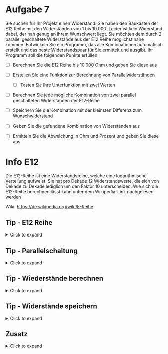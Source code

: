 # Aufgabe 7


Sie suchen für Ihr Projekt einen Widerstand. Sie haben den Baukasten der E12 Reihe mit den Widerständen von 1 bis 10.000.
Leider ist kein Widerstand dabei, der nah genug an ihrem Wunschwert liegt. Sie möchten dem durch 2 parallel geschaltete Widerstände aus der E12 Reihe möglichst nahe kommen.  Entwickeln Sie ein Programm, das alle Kombinationen automatisch erstellt und das beste Widerstandspaar für Sie ermittelt und ausgibt.
Ihr Programm soll die folgenden Punkte erfüllen:  
  
  - [ ] Berechnen Sie die E12 Reihe bis 10.000 Ohm und geben Sie diese aus
  - [ ] Erstellen Sie eine Funktion zur Berechnung von Parallelwiderständen
    - [ ] Testen Sie Ihre Unterfunktion mit zwei Werten  
  - [ ] Berechnen Sie jede mögliche Kombination von zwei parallel geschalteten Widerständen der E12-Reihe
  - [ ] Speichern Sie die Kombination mit der kleinsten Differenz zum Wunschwiderstand
  - [ ] Geben Sie die gefundene Kombination von Widerständen aus
  - [ ] Ermitteln Sie die Abweichung in Ohm und Prozent und geben Sie diese aus
  
  
# Info E12
 
 Die E12-Reihe ist eine Widerstandsreihe, welche eine logarithmische Verteilung aufweist.
 Sie hat pro Dekade 12 Widerstandswerte, die sich von Dekade zu Dekade lediglich um den Faktor 10 unterscheiden.
 Wie sich die E12-Reihe berechnen lässt kann unter dem Wikipedia-Link nachgelesen werden
 
 Wiki:
 https://de.wikipedia.org/wiki/E-Reihe
 

  
## Tip - E12 Reihe

<details>
<summary>Click to expand</summary>

Die E12 Reihe sind Widerstände, die 12 Widerstände pro Dekade erhalten !
Geben Sie die E12-Reihe von 1 bis 10.000 an

Es kann die Funktion pow() mit 10 hoch x/12 verwendet werden.
pow() befindet sich in der math.h Bibliothek

 </details>
  
  ## Tip - Parallelschaltung
  
  <details>
  <summary>Click to expand</summary>
  
  Die Parallelschaltung kann durch 
  
  >R1*R2/(R1+R2)
  >
 
   realisiert werden.
  
  </details>

  
 ## Tip - Wiederstände berechnen
  
  <details>
  <summary>Click to expand</summary>

 Um alle Widerstandskombinationen zu brechnen kann eine doppelte for-Schleife verwendet werden 
  
  Beispiel:
  
  > int i=0;
  > int k=0;
  > int iZaehler1=0;aehler2=0;
  > 
  > // Doppelte for-Schleife mit den Schleifenvariablen i und k
  > 
  > for(i=0;i<4;i++){
  > 
  >   for(k=0;k<4;k++){
  >   
  >     iZaehler1++;
  >     
  >   }
  >   
  >   iZaehler2+=2;
  >   
  > }
  > 
  > 
Die erste For-Schleife ist die äußere Schleife mit Schleifenvariable i. In dieser ist eine zweite Schleife mit der Schleifenvariable k enthalten.
Zuerst wird die innere "k"-Schleife 4 mal durchlaufen, in diesem Beispiel wird iZaehler1 dabei jedes mal um 1 erhöht.
Danach wird iZaehler2 um 2 erhöht. Anschließend ist ist die "i"-Schleife zu Ende und i wird um 1 erhöht, solange i kleiner 4 ist. Anschließend die "i"-Schleife erneut durchlaufen.
Dies wird widerholt, bis i=4 ist und die Bedingung i<4 nicht mehr erfüllt wird. Die äußere Schleife wird verlassen. 

</details>
  



## Tip - Widerstände speichern


<details>
 <summary>Click to expand</summary>


Erweiter dein Programm so, dass die Widerstandswerte gespeichert werden, wenn sie am dichtesten an dem gewünschten Wert sind.


 - [x] E12 Reihe
 - [x] Parallelschaltung
 - [x] Widerstände finden
 - [x] Widerstände speicher


  
  ### Tip 4
  
  <details>
 <summary>Click to expand</summary>
  
   Berechne die Differenz zwischen dem letzten und aktuellen Widerstand im Vergleich zum gewünschten Widerstand, speichere den besseren.
   Speicher den Zähler und übergib ihn am Ende wieder der passenden Unterfunktion, um den ermittelten Widerstand zu bestimmen.
   Überprüfe, ob die Differenz negativ ist.
    
  
   </details>

  </details>

## Zusatz

<details>
 <summary>Click to expand</summary>
  
  Bitte erst dann weiter machen, wenn alles zuvor funktioniert!

### Let's Go
<details>
 <summary>Click to expand</summary>
 
 Du kannst nun 3 Widerstände für deinen gesuchten Widerstand benutzen und beliebig anordnen.
 Schriebe dein Programm so um, dass die gegebene E12 Reihe den gesucht Widerstand aus allen möglichen Kombinationen die beste Kombination berechnet.
 Die Widerstandswerte und die verwendete Kombination sind am Ende auf dem Bildschirm auszugeben.
 
 </details>
  </details>


